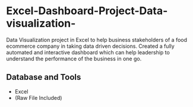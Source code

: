 # Excel-Dashboard-Project-Data-visualization-
Data Visualization project in Excel to help business stakeholders of a food ecommerce company in taking data driven decisions. Created a fully automated and interactive dashboard which can help leadership to understand the performance of the business in one go. 

## Database and Tools
+ Excel 
+ (Raw File Included) 
